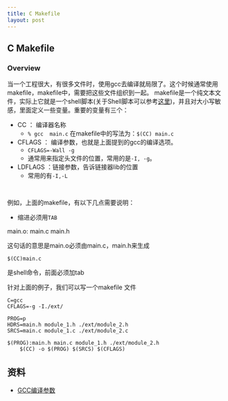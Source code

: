 ```yaml
---
title: C Makefile
layout: post
---
```


## C Makefile


### Overview

当一个工程很大，有很多文件时，使用gcc去编译就局限了。这个时候通常使用makefile，makefile中，需要把这些文件组织到一起。
makefile是一个纯文本文件，实际上它就是一个shell脚本(关于Shell脚本可以参考[这里]())，并且对大小写敏感，里面定义一些变量。重要的变量有三个：

- CC ： 编译器名称
	- `% gcc  main.c` 在makefile中的写法为：`$(CC) main.c`
- CFLAGS ： 编译参数，也就是上面提到的gcc的编译选项。
	- `CFLAGS=-Wall -g`
	- 通常用来指定头文件的位置，常用的是`-I, -g`。
- LDFLAGS ：链接参数，告诉链接器lib的位置
	- 常用的有`-I,-L`


```


```

例如，上面的makefile，有以下几点需要说明：

- 缩进必须用`TAB`

main.o: main.c main.h

这句话的意思是main.o必须由main.c，main.h来生成

`$(CC)main.c`

是shell命令，前面必须加tab

针对上面的例子，我们可以写一个makefile 文件


```
C=gcc
CFLAGS=-g -I./ext/

PROG=p
HDRS=main.h module_1.h ./ext/module_2.h
SRCS=main.c module_1.c ./ext/module_2.c

$(PROG):main.h main.c module_1.h ./ext/module_2.h
	$(CC) -o $(PROG) $(SRCS) $(CFLAGS)

```


## 资料

- [GCC编译参数](https://gcc.gnu.org/onlinedocs/gcc/Option-Summary.html)